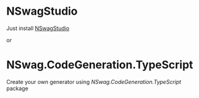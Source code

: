 # NSwagStudio
Just install [NSwagStudio](https://github.com/RicoSuter/NSwag/wiki/NSwagStudio)

or

# NSwag.CodeGeneration.TypeScript
Create your own generator using *NSwag.CodeGeneration.TypeScript* package
